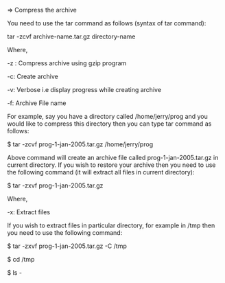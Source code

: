 => Compress the archive

You need to use the tar command as follows (syntax of tar command):

tar -zcvf archive-name.tar.gz directory-name

Where,

-z : Compress archive using gzip program

-c: Create archive

-v: Verbose i.e display progress while creating archive

-f: Archive File name

For example, say you have a directory called /home/jerry/prog and you would like to compress this directory then you can type tar command as follows:

$ tar -zcvf prog-1-jan-2005.tar.gz /home/jerry/prog

Above command will create an archive file called prog-1-jan-2005.tar.gz in current directory. If you wish to restore your archive then you need to use the following command (it will extract all files in current directory):

$ tar -zxvf prog-1-jan-2005.tar.gz

Where,

-x: Extract files

If you wish to extract files in particular directory, for example in /tmp then you need to use the following command:

$ tar -zxvf prog-1-jan-2005.tar.gz -C /tmp

$ cd /tmp

$ ls - 
